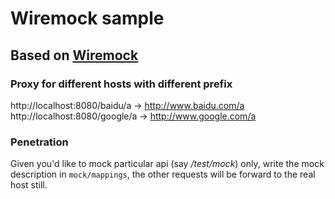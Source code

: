# Wiremock sample

## Based on [Wiremock](http://wiremock.org)

### Proxy for different hosts with different prefix

http://localhost:8080/baidu/a  ->  http://www.baidu.com/a
http://localhost:8080/google/a  ->  http://www.google.com/a

### Penetration

Given you'd like to mock particular api (say */test/mock*) only, write the mock description in `mock/mappings`, the other requests will be forward to the real host still.
